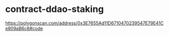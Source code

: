 # contract-ddao-staking

https://polygonscan.com/address/0x3E7655Ad11D6710470239547E79E41Ce809aB6c8#code
